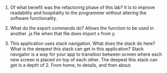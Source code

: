 1. Of what benefit was the refactoring phase of this lab?
   It is to improve readability and hospitality to the programmer without altering the software functionality.

2. What do the export commands do?
   Allows the function to be used in another .js file when that file does import x from y.

3. This application uses stack navigation. What does the stack do here? What is the deepest this stack can get in this application?
   Stack navigator is a way for your app to transition between screen where each new screen is placed on top of each other. The deepest this stack can get is a depth of 2. From home, to details, and then about.
